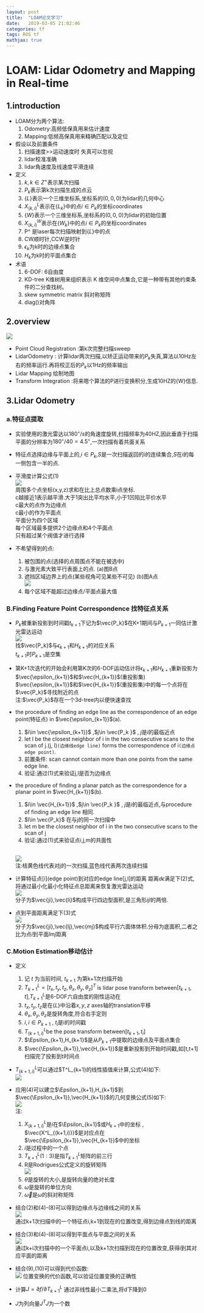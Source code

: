 ```yaml
---
layout: post
title:  "LOAM论文学习"
date:   2019-03-05 21:02:46
categories: tf
tags: ROS tf
mathjax: true
---
```

# LOAM: Lidar Odometry and Mapping in Real-time
## 1.introduction
* LOAM分为两个算法:
  1. Odometry:高频低保真用来估计速度
  2. Mapping:低频高保真用来精确匹配以及定位
* 假设以及前置条件
  1. 扫描速度>>运动速度时 失真可以忽视
  2. lidar校准准确
  3. lidar角速度及线速度平滑连续
* 定义
  1. $k,k\in Z^+$表示某次扫描
  2. $P_k$表示第k次扫描生成的点云
  3. $\{L\}$表示一个三维坐标系,坐标系的$(0,0,0)$为lidar的几何中心
  4. $X^L_{(k,i)}$表示在$\{L_k\}$中的点$i\in P_k$的坐标coordinates
  5. $\{W\}$表示一个三维坐标系,坐标系的$(0,0,0)$为lidar的初始位置
  6. $X^W_{(k,i)}$表示在$\{W_k\}$中的点$i\in P_k$的坐标coordinates
  7. P^ 是laser每次扫描映射到$\{L\}$中的点
  8. CW顺时针,CCW逆时针
  9. $\epsilon_{k}$为k时的边缘点集合
  10. $H_{k}$为k时的平面点集合
* 术语
  1. 6-DOF: 6自由度
  2. KD-tree K维树用来组织表示 K 维空间中点集合,它是一种带有其他约束条件的二分查找树。
  3. skew symmetric matrix 斜对称矩阵
  4. diag()对角阵
## 2.overview
![](https://raw.githubusercontent.com/tricomm/ImageForBlog/master/2019/03/05/loam_baseframe.png)
* Point Cloud Registration :第k次完整扫描sweep
* LidarOdometry : 计算lidar两次扫描,以矫正运动带来的$P_k$失真,算法以10Hz左右的频率运行.再将校正后的$P_k$以1Hz的频率输出
* Lidar Mapping 绘制地图
* Transform Integration :将来嗯个算法的P进行变换积分,生成10HZ的{W}信息.
## 3.Lidar Odometry
### a.特征点提取
* 实验使用的激光雷达以$180^◦/s$的角速度旋转,扫描频率为40HZ,因此垂直于扫描平面的分辨率为$180^◦/40=4.5^ ◦$,一次扫描有着共面关系

* 特征点选择边缘与平面上的,$i\in P_k$,$S$是一次扫描返回的i的连续集合,$S$在$i$的每一侧包含一半的点.

* 平滑度计算公式(1)
  <br>![](https://raw.githubusercontent.com/tricomm/ImageForBlog/master/2019/03/05/c.png)
  <br>周围多个点坐标(x,y,z)求和在比上总点数乘i点坐标.
  <br>c越接近1表示越平滑.大于1突出比平均水平,小于1凹陷比平价水平
  <br>c最大的点作为边缘点
  <br>c最小的作为平面点
  <br>平面分为四个区域
  <br>每个区域最多提供2个边缘点和4个平面点
  <br>只有超过某个阀值才进行选择

* 不希望得到的点:
    1. 被包围的点(选择的点周围点不能在被选中)
    2. 与激光素大致平行表面上的点. (a)图B点
    3. 遮挡区域边界上的点(某些视角可见某些不可见) (b)图A点
   <br>![](https://raw.githubusercontent.com/tricomm/ImageForBlog/master/2019/03/05/choice_point.png)
    1. 每个区域不能超过边缘点/平面点最大值
### B.Finding Feature Point Correspondence 找特征点关系

* $P_k$被重新投影到时间戳$t_{k+1}$下记为$\vec{P_k}$在K+1期间与$P_{k+1}$一同估计激光雷达运动
<br>![](https://raw.githubusercontent.com/tricomm/ImageForBlog/master/2019/03/05/Ptime.png)
<br>找$\vec{P_k}$与$\epsilon_{k+1}$和$H_{k+1}$的对应关系
<br>$t_{k+1}$时$P_{k+1}$是空集

* 第K+1次迭代的开始会利用第K次的6-DOF运动估计将$\epsilon_{k+1}$和$H_{k+1}$重新投影为$\vec{\epsilon_{k+1}}$和$\vec{H_{k+1}}$(重投影集)
<br>$\vec{\epsilon_{k+1}}$和$\vec{H_{k+1}}$(重投影集)中的每一个点将在$\vec{P_k}$寻找附近的点
<br>注:$\vec{P_k}$存在一个3d-tree内以便快速查找

* the procedure of finding an edge line as the correspondence of an edge point(特征点) in $\vec{\epsilon_{k+1}}$(a).
    1. $i\in \vec{\epsilon_{k+1}}$ ,$j\in \vec{P_k
}$ , $j$是$i$的最临近点
    2.  let l be the closest neighbor of i in the two consecutive scans to the scan of j.(j, l)`(边缘线edge line)` forms the correspondence of i`(边缘点edge point)`. 
    3. 前置条件: scan cannot contain more than one points from the same edge line.
    4. 验证:通过(1)式来验证j,l是否为边缘点
* the procedure of finding a planar patch as the correspondence for a planar point in ̃$\vec{H_{k+1}}$(b).
  1. $i\in \vec{H_{k+1}}$ ,$j\in \vec{P_k
}$ , $j$是$i$的最临近点,与procedure of finding an edge line 相同.
  2. $l\in \vec{P_k}$ 在与j的同一次扫描中
  3. let m be the closest neighbor of i in the two consecutive scans to the scan of j
  4. 验证:通过(1)式来验证点i,j,m的共面性

    <br>![](https://raw.githubusercontent.com/tricomm/ImageForBlog/master/2019/03/06/edge_line.png)
    <br>注:桔黄色线代表对j的一次扫描,蓝色线代表两次连续扫描
* 计算特征点[i](edge point)到对应的edge line[j,l]的距离
  距离$d\epsilon$满足下(2)式,将通过最小化最小化特征点总距离来恢复激光雷达运动
<br>![](https://raw.githubusercontent.com/tricomm/ImageForBlog/master/2019/03/06/p2.png)
<br>分子为$\vec{ji},\vec{li}$构成平行四边型面积,是三角形$ijl$的两倍.
* 点到平面距离满足下(3)式
<br>![](https://raw.githubusercontent.com/tricomm/ImageForBlog/master/2019/03/06/p3.png)
<br>分子为$\vec{ji},\vec{lj},\vec{mj}$构成平行六面体体积.分母为底面积,二者之比为点$i$到平面$lmj$距离

### C.Motion Estimation移动估计
* 定义
  1. 记 $t$ 为当前时间, $t_{k+1}$ 为第k+1次扫描开始
  2. $T^L_{k+1}=[t_x,t_y,t_z,\theta_x,\theta_y,\theta_z]^T$ is lidar pose transform between$[t_{k+1},t]$,$T^L_{k+1}$是6-DOF六自由度的刚性运动在
  3. $t_x,t_y,t_z$是在$\{L\}$中沿着$x,y,z$ axes轴的translation平移
  4. $\theta_x,\theta_y,\theta_z$是旋转角度,符合右手定则
  5. $i,i\in P_{k+1}$ , $t_i$是i的时间戳
  6. $T^L_{(k+1,i)}$be  the  pose  transform  between$[t_{k+1}, t_i]$
  7. $\Epsilon_{k+1},H_{k+1}$是从$P_{k+1}$中提取的边缘点及平面点集合
  8. $\vec{\Epsilon_{k+1}},\vec{H_{k+1}}$是重新投影到开始时间戳,如[t,t+1]扫描完了投影到t时间点

* $T^L_{(k+1,i)}$可以通过$T^L_{k+1}的线性插值来计算,公式(4)如下:
<br>![](https://raw.githubusercontent.com/tricomm/ImageForBlog/master/2019/03/06/p4.png)
* 应用(4)可以建立$\Epsilon_{k+1},H_{k+1}$到$\vec{\Epsilon_{k+1}},\vec{H_{k+1}}$的几何变换公式(5)如下:
<br>![](https://raw.githubusercontent.com/tricomm/ImageForBlog/master/2019/03/06/p5.png)
<br>注:
  1. $X^L_{(k+1,i)}$是$i$在$\Epsilon_{k+1}$或$H_{k+1}$中的坐标 , $\vec{X^L_{(k+1,i)}}$是对应点在$\vec{\Epsilon_{k+1}},\vec{H_{k+1}}$中的坐标
  2. $i$是过程中的一个点
  3. $T^L_{k+1}(1:3)$是指$T^L_{k+1}$矩阵的前三行
  4. R是Rodrigues公式定义的旋转矩阵
    <br>![](https://raw.githubusercontent.com/tricomm/ImageForBlog/master/2019/03/06/p678.png)
  5. $\theta$是旋转的大小,是旋转向量的绝对长度
  6. $\omega$是旋转的单位方向
  7. $\vec{\omega}$是$\omega$的斜对称矩阵
* 结合(2)和(4)-(8)可以得到边缘点与边缘线之间的关系
<br>![](https://raw.githubusercontent.com/tricomm/ImageForBlog/master/2019/03/06/p9.png)
<br>通过k+1次扫描中的一个特征点i,k+1到现在的位置改变,得到边缘点到线的距离
* 结合(3)和(4)-(8)可以得到平面点与平面之间的关系
<br>![](https://raw.githubusercontent.com/tricomm/ImageForBlog/master/2019/03/06/p10.png)
<br>通过k+i次扫描中的一个平面点i,以及k+1次扫描到现在的位置改变,获得i到其对应平面的距离
* 结合(9),(10)可以得到代价函数:
<br>![](https://raw.githubusercontent.com/tricomm/ImageForBlog/master/2019/03/06/p11.png)
位置变换的代价函数,可以验证位置变换的正确性
* 计算$J=\partial f/\partial T^L_{k+1}$ 通过非线性最小二乘法,将d下降到0
* $J$为列向量$J^TJ$为一个数